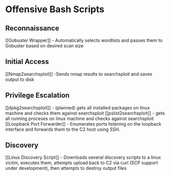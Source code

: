 # Offensive Bash Scripts

## Reconnaissance
 [[Gobuster Wrapper]] - Automatically selects wordlists and passes them to Gobuster based on desired scan size

## Initial Access
 [[Nmap2searchsploit]] -Sends nmap results to searchsploit and saves output to disk

## Privilege Escalation
[[dpkg2searchsploit]] - (planned) gets all installed packages on linux machine and checks them against searchsploit
[[pslist2searchsploit]] - gets all running proceses on linux machine and checks against searchsploit
[[Loopback Port Forwarder]] - Enumerates ports listening on the loopback interface and forwards them to the C2 host using SSH. 

## Discovery
[[Linux Discovery Script]] - Downloads several discovery scripts to a linux victim, executes them,  attempts upload back to C2 via curl (SCP support under development), then attempts to destroy output files